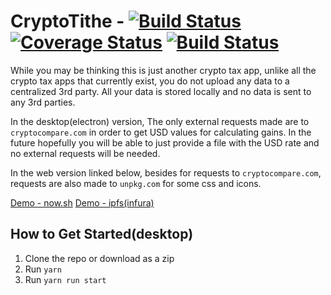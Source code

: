 # CryptoTithe - [![Build Status](https://travis-ci.org/starsoccer/cryptotithe.svg?branch=master)](https://travis-ci.org/starsoccer/cryptotithe) [![Coverage Status](https://coveralls.io/repos/github/starsoccer/cryptotithe/badge.svg?branch=master)](https://coveralls.io/github/starsoccer/cryptotithe?branch=master) [![Build Status](https://david-dm.org/starsoccer/cryptotithe.svg)](https://github.com/starsoccer/cryptotithe)

While you may be thinking this is just another crypto tax app, unlike all the crypto tax apps that currently exist, you do not upload any data to a centralized 3rd party. All your data is stored locally and no data is sent to any 3rd parties. 

In the desktop(electron) version, The only external requests made are to `cryptocompare.com` in order to get USD values for calculating gains.  In the future hopefully you will be able to just provide a file with the USD rate and no external requests will be needed.

In the web version linked below, besides for requests to `cryptocompare.com`, requests are also made to `unpkg.com` for some css and icons.

[Demo - now.sh](https://cryptotithe.now.sh/)
[Demo - ipfs(infura)](https://ipfs.infura.io/ipfs/QmegEWdax5CxHEEkmgG18sptTb4RyKzWgmHUbDYsTJmDSC)

## How to Get Started(desktop)
  1. Clone the repo or download as a zip
  2. Run `yarn`
  3. Run `yarn run start`
